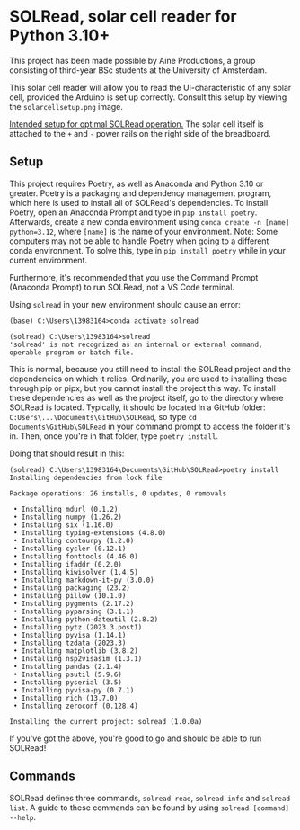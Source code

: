 # SOLRead, solar cell reader for Python 3.10+
 This project has been made possible by Aine Productions, a group consisting of third-year BSc students at the University of Amsterdam.

 This solar cell reader will allow you to read the UI-characteristic of any solar cell, provided the Arduino is set up correctly.
 Consult this setup by viewing the `solarcellsetup.png` image.

 [Intended setup for optimal SOLRead operation.](solarcellsetup.png)
 The solar cell itself is attached to the `+` and `-` power rails on the right side of the breadboard.


## Setup
 This project requires Poetry, as well as Anaconda and Python 3.10 or greater.
 Poetry is a packaging and dependency management program, which here is used to install all of SOLRead's dependencies.
 To install Poetry, open an Anaconda Prompt and type in `pip install poetry`. Afterwards, create a new conda environment using `conda create -n [name] python=3.12`, where `[name]` is the name of your environment.
 Note: Some computers may not be able to handle Poetry when going to a different conda environment. To solve this, type in `pip install poetry` while in your current environment.

 Furthermore, it's recommended that you use the Command Prompt (Anaconda Prompt) to run SOLRead, not a VS Code terminal.

 Using `solread` in your new environment should cause an error:

 ```
 (base) C:\Users\13983164>conda activate solread

 (solread) C:\Users\13983164>solread
 'solread' is not recognized as an internal or external command,
 operable program or batch file.
 ```

 This is normal, because you still need to install the SOLRead project and the dependencies on which it relies.
 Ordinarily, you are used to installing these through pip or pipx, but you cannot install the project this way.
 To install these dependencies as well as the project itself, go to the directory where SOLRead is located.
 Typically, it should be located in a GitHub folder: `C:Users\...\Documents\GitHub\SOLRead`, so type `cd Documents\GitHub\SOLRead` in your command prompt to access the folder it's in.
 Then, once you're in that folder, type `poetry install`.

 Doing that should result in this:
 ```
 (solread) C:\Users\13983164\Documents\GitHub\SOLRead>poetry install
 Installing dependencies from lock file

 Package operations: 26 installs, 0 updates, 0 removals

  • Installing mdurl (0.1.2)
  • Installing numpy (1.26.2)
  • Installing six (1.16.0)
  • Installing typing-extensions (4.8.0)
  • Installing contourpy (1.2.0)
  • Installing cycler (0.12.1)
  • Installing fonttools (4.46.0)
  • Installing ifaddr (0.2.0)
  • Installing kiwisolver (1.4.5)
  • Installing markdown-it-py (3.0.0)
  • Installing packaging (23.2)
  • Installing pillow (10.1.0)
  • Installing pygments (2.17.2)
  • Installing pyparsing (3.1.1)
  • Installing python-dateutil (2.8.2)
  • Installing pytz (2023.3.post1)
  • Installing pyvisa (1.14.1)
  • Installing tzdata (2023.3)
  • Installing matplotlib (3.8.2)
  • Installing nsp2visasim (1.3.1)
  • Installing pandas (2.1.4)
  • Installing psutil (5.9.6)
  • Installing pyserial (3.5)
  • Installing pyvisa-py (0.7.1)
  • Installing rich (13.7.0)
  • Installing zeroconf (0.128.4)

 Installing the current project: solread (1.0.0a)
 ```

 If you've got the above, you're good to go and should be able to run SOLRead! 

## Commands
 SOLRead defines three commands, `solread read`, `solread info` and `solread list`.
 A guide to these commands can be found by using `solread [command] --help`. 